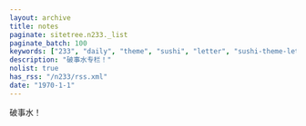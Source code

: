 ```yaml
---
layout: archive
title: notes
paginate: sitetree.n233._list
paginate_batch: 100
keywords: ["233", "daily", "theme", "sushi", "letter", "sushi-theme-letter", "ssushi", "demo", "blog", "generator", "nth233"]
description: "破事水专栏！"
nolist: true
has_rss: "/n233/rss.xml"
date: "1970-1-1"
---
```


破事水！
